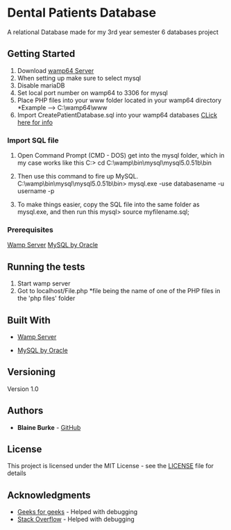 # Dental Patients Database

A relational Database made for my 3rd year semester 6 databases project

## Getting Started

1) Download [wamp64 Server](http://www.wampserver.com/en/download-wampserver-64bits/) 
2) When setting up make sure to select mysql 
3) Disable mariaDB
4) Set local port number on wamp64 to 3306 for mysql
5) Place PHP files into your www folder located in your wamp64 directory *Example --> C:\wamp64\www
6) Import CreatePatientDatabase.sql into your wamp64 databases [CLick here for info](#Import-SQL-file)

### Import SQL file

1. Open Command Prompt (CMD - DOS) get into the mysql folder, which in my case works like this
C:\> cd C:\wamp\bin\mysql\mysql5.0.51b\bin

2. Then use this command to fire up MySQL.
C:\wamp\bin\mysql\mysql5.0.51b\bin> mysql.exe -use databasename -u username -p

3. To make things easier, copy the SQL file into the same folder as mysql.exe, and then run this
mysql> source myfilename.sql;
  
  ### Prerequisites

[Wamp Server](http://www.wampserver.com/en/download-wampserver-64bits/)
[MySQL by Oracle](https://www.oracle.com/index.html)

## Running the tests

1. Start wamp server
2. Got to localhost/File.php *file being the name of one of the PHP files in the 'php files' folder

## Built With

* [Wamp Server](http://www.wampserver.com/en/download-wampserver-64bits/)

* [MySQL by Oracle](https://www.oracle.com/index.html)

## Versioning

Version 1.0

## Authors

* **Blaine Burke** - [GitHub](https://github.com/BurkeBlaine1999)

## License

This project is licensed under the MIT License - see the [LICENSE](https://github.com/BurkeBlaine1999/Dental-Patients-Database/blob/master/LICENSE) file for details

## Acknowledgments

* [Geeks for geeks](https://www.geeksforgeeks.org/) - Helped with debugging 
* [Stack Overflow](https://stackoverflow.com/) - Helped with debugging 
